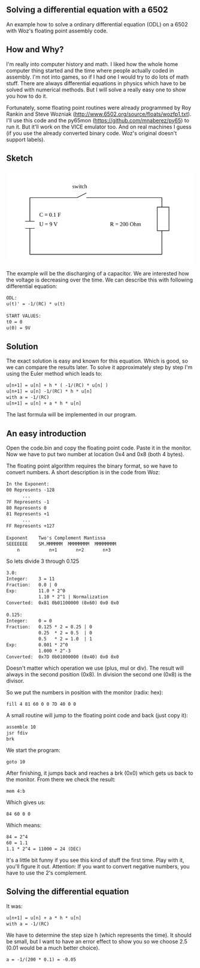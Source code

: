 ## Solving a differential equation with a 6502
An example how to solve a ordinary differential equation (ODL) on a 6502 with Woz's floating point assembly code.

## How and Why?
I'm really into computer history and math. I liked how the whole home computer thing started and the time where people actually coded in assembly. I'm not into games, so if I had one I would try to do lots of math stuff. There are always differential equations in physics which have to be solved with numerical methods. But I will solve a really easy one to show you how to do it.


Fortunately, some floating point routines were already programmed by Roy Rankin and Steve Wozniak (http://www.6502.org/source/floats/wozfp1.txt). I'll use this code and the py65mon (https://github.com/mnaberez/py65) to run it. But it'll work on the VICE emulator too. And on real machines I guess (if you use the already converted binary code. Woz's original doesn't support labels).

## Sketch
<img src="img/circuit.svg?sanitize=true">

The example will be the discharging of a capacitor. We are interested how the voltage is decreasing over the time. We can describe this with following differential equation:

```
ODL:
u(t)' = -1/(RC) * u(t)

START VALUES:
t0 = 0
u(0) = 9V

```

## Solution

The exact solution is easy and known for this equation. Which is good, so we can compare the results later. To solve it approximately step by step I'm using the Euler method which leads to:

```
u[n+1] = u[n] + h * ( -1/(RC) * u[n] )
u[n+1] = u[n] -1/(RC) * h * u[n]
with a = -1/(RC)
u[n+1] = u[n] + a * h * u[n]

```

The last formula will be implemented in our program.

## An easy introduction

Open the code.bin and copy the floating point code. Paste it in the monitor. Now we have to put two number at location 0x4 and 0x8 (both 4 bytes).

The floating point algorithm requires the binary format, so we have to convert numbers. A short description is in the code from Woz:

```
In the Exponent:
00 Represents -128
      ...
7F Represents -1
80 Represents 0
81 Represents +1
      ...
FF Represents +127

Exponent    Two's Complement Mantissa
SEEEEEEE    SM.MMMMMM  MMMMMMMM  MMMMMMMM
    n           n+1       n+2       n+3
```

So lets divide 3 through 0.125

```
3.0:
Integer:    3 = 11
Fraction:   0.0 | 0
Exp:        11.0 * 2^0
            1.10 * 2^1 | Normalization
Converted:  0x81 0b01100000 (0x60) 0x0 0x0

0.125:
Integer:    0 = 0
Fraction:   0.125 * 2 = 0.25 | 0
            0.25  * 2 = 0.5  | 0
            0.5   * 2 = 1.0  | 1
Exp:        0.001 * 2^0
            1.000 * 2^-3
Converted:  0x7D 0b01000000 (0x40) 0x0 0x0
```

Doesn't matter which operation we use (plus, mul or div). The result will always in the second position (0x8). In division the second one (0x8) is the divisor.

So we put the numbers in position with the monitor (radix: hex):

```
fill 4 81 60 0 0 7D 40 0 0
```

A small routine will jump to the floating point code and back (just copy it):

```
assemble 10
jsr fdiv
brk
```

We start the program:

```
goto 10
```

After finishing, it jumps back and reaches a brk (0x0) which gets us back to the monitor.
From there we check the result:

```
mem 4:b
```

Which gives us:

```
84 60 0 0
```

Which means:

```
84 = 2^4
60 = 1.1
1.1 * 2^4 = 11000 = 24 (DEC)
```

It's a little bit funny if you see this kind of stuff the first time. Play with it, you'll figure it out. Attention: If you want to convert negative numbers, you have to use the 2's complement.

## Solving the differential equation

It was:

```
u[n+1] = u[n] + a * h * u[n]
with a = -1/(RC)
```

We have to determine the step size h (which represents the time). It should be small, but I want to have an error effect to show you so we choose 2.5 (0.01 would be a much better choice).

```
a = -1/(200 * 0.1) = -0.05
```

